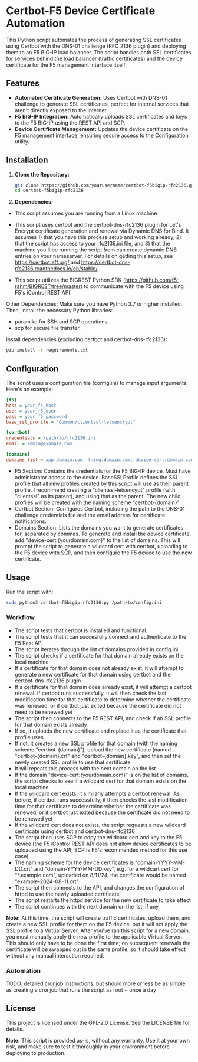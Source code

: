 # Certbot-F5 Device Certificate Automation

This Python script automates the process of generating SSL certificates using Certbot with the DNS-01 challenge (RFC 2136 plugin) and deploying them to an F5 BIG-IP load balancer. The script handles both SSL certificates for services behind the load balancer (traffic certificates) and the device certificate for the F5 management interface itself.

## Features

- **Automated Certificate Generation:** Uses Certbot with DNS-01 challenge to generate SSL certificates, perfect for internal services that aren't directly exposed to the internet.
- **F5 BIG-IP Integration:** Automatically uploads SSL certificates and keys to the F5 BIG-IP using the REST API and SCP.
- **Device Certificate Management:** Updates the device certificate on the F5 management interface, ensuring secure access to the Configuration utility.

## Installation

1. **Clone the Repository:**

   ```bash
   git clone https://github.com/yourusername/certbot-f5bigip-rfc2136.git
   cd certbot-f5bigip-rfc2136
   ```

2. **Dependencies:**

- This script assumes you are running from a Linux machine 

- This script uses certbot and the certbot-dns-rfc2136 plugin for Let's Encrypt certificate generation and renewal via Dynamic DNS for Bind. It assumes 1) that you have this process setup and working already, 2) that the script has access to your rfc2136.ini file, and 3) that the machine you'll be running the script from can create dynamic DNS entries on your nameserver. For details on getting this setup, see https://certbot.eff.org/ and https://certbot-dns-rfc2136.readthedocs.io/en/stable/

- This script utilizes the BIGREST Python SDK (https://github.com/f5-rahm/BIGREST/tree/master) to communicate with the F5 device using F5's iControl REST API

Other Dependencies: Make sure you have Python 3.7 or higher installed. Then, install the necessary Python libraries:
- paramiko for SSH and SCP operations.
- scp for secure file transfer.

Install dependencies (excluding certbot and certbot-dns-rfc2136):

```bash
pip install -r requirements.txt
```

## Configuration

The script uses a configuration file (config.ini) to manage input arguments. Here's an example:

```ini
[f5]
host = your_f5_host
user = your_f5_user
pass = your_f5_password
base_ssl_profile = "Common/clientssl-letsencrypt"

[certbot]
credentials = /path/to/rfc2136.ini
email = admin@example.com

[domains]
domains_list = app.domain.com, thing.domain.com, device-cert:domain.com
```

- F5 Section: Contains the credentials for the F5 BIG-IP device. Must have administrator access to the device. BaseSSLProfile defines the SSL profile that all new profiles created by this script will use as their parent profile. I recommend creating a "clientssl-letsencypt" profile (with "clientssl" as its parent), and using that as the parent. The new child profiles will be created with the naming scheme "certbot-{domain}"  
- Certbot Section: Configures Certbot, including the path to the DNS-01 challenge credentials file and the email address for certificate notifications.
- Domains Section: Lists the domains you want to generate certificates for, separated by commas. To generate and install the device certificate, add "device-cert:{yourdomain.com}" to the list of domains. This will prompt the script to generate a wildcard cert with certbot, uploading to the F5 device with SCP, and then configure the F5 device to use the new certificate.

## Usage

Run the script with:

```bash
sudo python3 certbot-f5bigip-rfc2136.py /path/to/config.ini
```


### Workflow

- The script tests that certbot is installed and functional.
- The script tests that it can succesfully connect and authenticate to the F5 Rest API
- The script iterates through the list of domains provided in config.ini
- The script checks if a certificate for that domain already exists on the local machine
- If a certificate for that domain does not already exist, it will attempt to generate a new certificate for that domain using certbot and the certbot-dns-rfc2136 plugin
- If a certificate for that domain does already exist, it will attempt a certbot renewal. If certbot runs successfully, it will then check the last modification time for that certificate to determine whether the certificate was renewed, or if certbot just exited because the certificate did not need to be renewed yet
- The script then connects to the F5 REST API, and check if an SSL profile for that domain exists already
- If so, it uploads the new certificate and replace it as the certificate that profile uses
- If not, it creates a new SSL profile for that domain (with the naming scheme "certbot-{domain}"), upload the new certificate (named "certbot-{domain}.crt" and "certbot-{domain}.key", and then set the newly created SSL profile to use that certificate
- It will repeats this process with the next domain on the list
- If the domain "device-cert:{yourdomain.com}" is on the list of domains, the script checks to see if a wildcard cert for that domain exists on the local machine
- If the wildcard cert exists, it similarly attempts a certbot renewal. As before, if certbot runs successfully, it then checks the last modification time for that certificate to determine whether the certificate was renewed, or if certbot just exited because the certificate did not need to be renewed yet
- If the wildcard cert does not exists, the script requests a new wildcard certificate using certbot and certbot-dns-rfc2136
- The script then uses SCP to copy the wildcard cert and key to the F5 device (the F5 iControl REST API does not allow device certificates to be uploaded using the API; SCP is F5's recommended method for this use case) 
- The naming scheme for the device certificates is "domain-YYYY-MM-DD.crt" and "domain-YYYY-MM-DD.key", e.g. for a wildcart cert for "\*.example.com", uploaded on 8/11/24, the certificate would be named "example-2024-08-11.crt"
- The script then connects to the API, and changes the configuration of httpd to use the newly uploaded certificate
- The script restarts the httpd service for the new certificate to take effect
- The script continues with the next domain on the list, if any

**Note:** At this time, the script will create traffic certificates, upload them, and create a new SSL profile for them on the F5 device, but it will not apply the SSL profile to a Virtual Server. After you've ran this script for a new domain, you must manually apply the new profile to the applicable Virtual Server. This should only have to be done the first time; on subsequent renewals the certificate will be swapped out in the same profile, so it should take effect without any manual interaction required.  

### Automation

TODO: detailed cronjob instructions, but should more or less be as simple as creating a cronjob that runs the script as root ~ once a day

## License
This project is licensed under the GPL-2.0 License. See the LICENSE file for details.


**Note:** This script is provided as-is, without any warranty. Use it at your own risk, and make sure to test it thoroughly in your environment before deploying to production.

